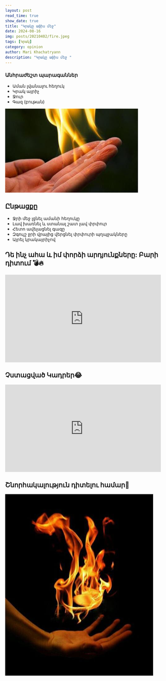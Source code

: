 ```yaml
---
layout: post
read_time: true
show_date: true
title: "Կրակը ափիս մեջ"
date: 2024-08-16
img: posts/20210402/fire.jpeg
tags: [Կրակ]
category: opinion
author: Mari Khachatryann
description: "Կրակը ափիս մեջ "
---
```



### Անհրաժեշտ պարագաններ

- Աման լվանալու հեղուկ
- Կրակ այրիչ
- Ջուր
- Գազ (բութան)


![Կրակ](./assets/img/posts/20210402/fire_1.jpeg)


## Ընթացքը

- Ջրի մեջ լցնել ամանի հեղուկը
- Լավ խառնել և ստանալ շատ լավ փրփուր
- Հետո ավելացնել գազը 
- Զգույշ ջրի վրայից վերցնել փրփուրի պղպջակները
- Այրել կրակայրիչով

## Դե ինչ ահա և իմ փորձի արդյունքները: Բարի դիտում 💣🔥


<div style="position: relative; padding-bottom: 56.25%; height: 0; overflow: hidden; max-width: 100%; background: #000;">
  <iframe src="https://www.youtube.com/embed/VB9Bo11MZT4" style="position: absolute; top: 0; left: 0; width: 100%; height: 100%;" frameborder="0" allow="accelerometer; autoplay; clipboard-write; encrypted-media; gyroscope; picture-in-picture" allowfullscreen></iframe>
</div>


## Չստացված Կադրեր😂


<div style="position: relative; padding-bottom: 56.25%; height: 0; overflow: hidden; max-width: 100%; background: #000;">
  <iframe src="https://www.youtube.com/embed/2yAiXbZrsvY" style="position: absolute; top: 0; left: 0; width: 100%; height: 100%;" frameborder="0" allow="accelerometer; autoplay; clipboard-write; encrypted-media; gyroscope; picture-in-picture" allowfullscreen></iframe>
</div>


## Շնորհակալություն դիտելու համար🤍


![Կրակ](./assets/img/posts/20210402/fire_2.jpeg)
